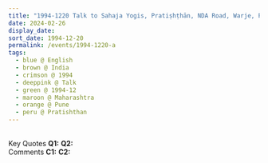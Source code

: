 ```yaml
---
title: "1994-1220 Talk to Sahaja Yogis, Pratiṣhṭhān, NDA Road, Warje, Pune, Maharashtra, India"
date: 2024-02-26
display_date: 
sort_date: 1994-12-20
permalink: /events/1994-1220-a
tags:
  - blue @ English
  - brown @ India
  - crimson @ 1994
  - deeppink @ Talk
  - green @ 1994-12
  - maroon @ Maharashtra
  - orange @ Pune
  - peru @ Pratishthan
---
```


<br>

<wave-list>
  <list-title color="DarkSeaGreen" width="55">Key Quotes</list-title>
  <list-item color="BlanchedAlmond" width="280"><b>Q1:</b> <i></i></list-item>
  <list-item color="Lavender" width="280"><b>Q2:</b> <i></i></list-item>
</wave-list>

<br>

<wave-list>
  <list-title color="DarkSeaGreen" width="55">Comments</list-title>
  <list-item color="BlanchedAlmond" width="280"><b>C1:</b> <i></i></list-item>
  <list-item color="Lavender" width="280"><b>C2:</b> <i></i></list-item>
</wave-list>